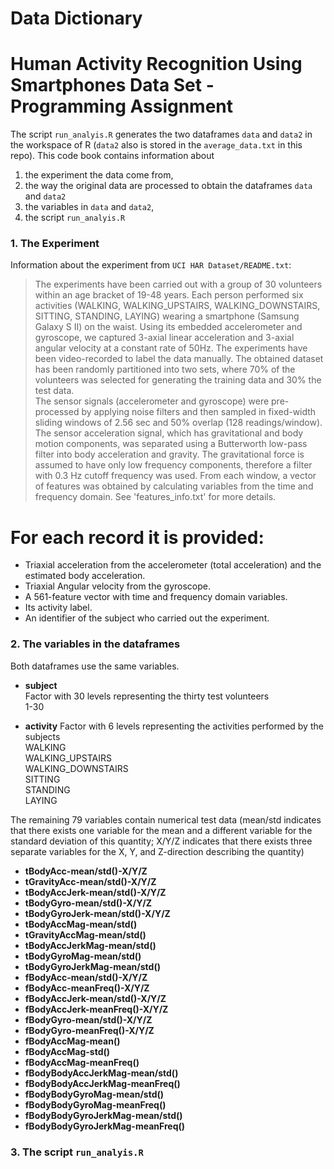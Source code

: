 # Data Dictionary
# Human Activity Recognition Using Smartphones Data Set - Programming Assignment

The script `run_analyis.R` generates the two dataframes `data` and `data2` in the workspace of R (`data2` also is stored in the `average_data.txt` in this repo). This code book contains information about 

1. the experiment the data come from, 
2. the way the original data are processed to obtain the dataframes `data` and `data2`
3. the variables in `data` and `data2`,
4. the script `run_analyis.R`

### 1. The Experiment 

Information about the experiment from `UCI HAR Dataset/README.txt`:

> The experiments have been carried out with a group of 30 volunteers within an age bracket of 19-48 years. Each person performed six activities (WALKING, WALKING_UPSTAIRS, WALKING_DOWNSTAIRS, SITTING, STANDING, LAYING) wearing a smartphone (Samsung Galaxy S II) on the waist. Using its embedded accelerometer and gyroscope, we captured 3-axial linear acceleration and 3-axial angular velocity at a constant rate of 50Hz. The experiments have been video-recorded to label the data manually. The obtained dataset has been randomly partitioned into two sets, where 70% of the volunteers was selected for generating the training data and 30% the test data.   
> The sensor signals (accelerometer and gyroscope) were pre-processed by applying noise filters and then sampled in fixed-width sliding windows of 2.56 sec and 50% overlap (128 readings/window). The sensor acceleration signal, which has gravitational and body motion components, was separated using a Butterworth low-pass filter into body acceleration and gravity. The gravitational force is assumed to have only low frequency components, therefore a filter with 0.3 Hz cutoff frequency was used. From each window, a vector of features was obtained by calculating variables from the time and frequency domain. See 'features_info.txt' for more details. 

For each record it is provided:
======================================

- Triaxial acceleration from the accelerometer (total acceleration) and the estimated body acceleration.
- Triaxial Angular velocity from the gyroscope. 
- A 561-feature vector with time and frequency domain variables. 
- Its activity label. 
- An identifier of the subject who carried out the experiment.




### 2. The variables in the dataframes

Both dataframes use the same variables.

+ **subject**  
    Factor with 30 levels representing the thirty test volunteers  
    1-30 

+ **activity** 
    Factor with 6 levels representing the activities performed by the subjects  
    WALKING  
    WALKING_UPSTAIRS  
    WALKING_DOWNSTAIRS  
    SITTING  
    STANDING  
    LAYING  

The remaining 79 variables contain numerical test data (mean/std indicates that there exists one variable for the mean and a different variable for the standard deviation of this quantity; X/Y/Z indicates that there exists three separate variables for the X, Y, and Z-direction describing the quantity)

+ **tBodyAcc-mean/std()-X/Y/Z**
+ **tGravityAcc-mean/std()-X/Y/Z** 
+ **tBodyAccJerk-mean/std()-X/Y/Z**
+ **tBodyGyro-mean/std()-X/Y/Z**
+ **tBodyGyroJerk-mean/std()-X/Y/Z**
+ **tBodyAccMag-mean/std()**
+ **tGravityAccMag-mean/std()** 
+ **tBodyAccJerkMag-mean/std()**
+ **tBodyGyroMag-mean/std()** 
+ **tBodyGyroJerkMag-mean/std()**
+ **fBodyAcc-mean/std()-X/Y/Z** 
+ **fBodyAcc-meanFreq()-X/Y/Z**
+ **fBodyAccJerk-mean/std()-X/Y/Z** 
+ **fBodyAccJerk-meanFreq()-X/Y/Z**
+ **fBodyGyro-mean/std()-X/Y/Z**
+ **fBodyGyro-meanFreq()-X/Y/Z**
+ **fBodyAccMag-mean()**
+ **fBodyAccMag-std()** 
+ **fBodyAccMag-meanFreq()**
+ **fBodyBodyAccJerkMag-mean/std()** 
+ **fBodyBodyAccJerkMag-meanFreq()**
+ **fBodyBodyGyroMag-mean/std()**
+ **fBodyBodyGyroMag-meanFreq()**
+ **fBodyBodyGyroJerkMag-mean/std()**
+ **fBodyBodyGyroJerkMag-meanFreq()**

### 3. The script `run_analyis.R`

